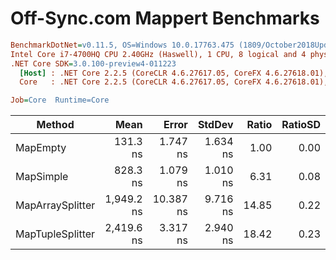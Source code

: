 # Off-Sync.com Mappert Benchmarks

``` ini
BenchmarkDotNet=v0.11.5, OS=Windows 10.0.17763.475 (1809/October2018Update/Redstone5)
Intel Core i7-4700HQ CPU 2.40GHz (Haswell), 1 CPU, 8 logical and 4 physical cores
.NET Core SDK=3.0.100-preview4-011223
  [Host] : .NET Core 2.2.5 (CoreCLR 4.6.27617.05, CoreFX 4.6.27618.01), 64bit RyuJIT
  Core   : .NET Core 2.2.5 (CoreCLR 4.6.27617.05, CoreFX 4.6.27618.01), 64bit RyuJIT

Job=Core  Runtime=Core  
```

|           Method |       Mean |     Error |   StdDev | Ratio | RatioSD | Rank |
|----------------- |-----------:|----------:|---------:|------:|--------:|-----:|
|         MapEmpty |   131.3 ns |  1.747 ns | 1.634 ns |  1.00 |    0.00 |    1 |
|        MapSimple |   828.3 ns |  1.079 ns | 1.010 ns |  6.31 |    0.08 |    2 |
| MapArraySplitter | 1,949.2 ns | 10.387 ns | 9.716 ns | 14.85 |    0.22 |    3 |
| MapTupleSplitter | 2,419.6 ns |  3.317 ns | 2.940 ns | 18.42 |    0.23 |    4 |
